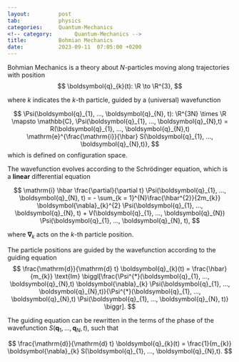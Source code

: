 ```yaml
---
layout:         post
tab:	        physics
categories:     Quantum-Mechanics
<!-- category:       Quantum-Mechanics -->
title:          Bohmian Mechanics
date:           2023-09-11  07:05:00 +0200
---
```


Bohmian Mechanics is a theory about $N$-particles moving along trajectories with position
$$
\boldsymbol{q}_{k}(t): \R \to \R^{3},
$$

where $k$ indicates the $k$-th particle,  guided by a (universal) wavefunction

$$
\Psi(\boldsymbol{q}_{1}, ..., \boldsymbol{q}_{N}, t): \R^{3N} \times \R \mapsto \mathbb{C}, \Psi(\boldsymbol{q}_{1}, ..., \boldsymbol{q}_{N},t) = R(\boldsymbol{q}_{1}, ..., \boldsymbol{q}_{N},t) \mathrm{e}^{\frac{\mathrm{i}}{\hbar} S(\boldsymbol{q}_{1}, ..., \boldsymbol{q}_{N},t)},
$$
which is defined on configuration space.


The wavefunction evolves according to the Schrödinger equation, which is a **linear** differential equation

$$
\mathrm{i} \hbar \frac{\partial}{\partial t} \Psi(\boldsymbol{q}_{1}, ..., \boldsymbol{q}_{N}, t) = - \sum_{k = 1}^{N}\frac{\hbar^{2}}{2m_{k}} \boldsymbol{\nabla}_{k}^{2} \Psi(\boldsymbol{q}_{1}, ..., \boldsymbol{q}_{N}, t) + V(\boldsymbol{q}_{1}, ..., \boldsymbol{q}_{N}) \Psi(\boldsymbol{q}_{1}, ..., \boldsymbol{q}_{N}, t),
$$

where $\boldsymbol{\nabla}_{k}$ acts on the $k$-th particle position.

The particle positions are guided by the wavefunction according to the guiding equation
$$
\frac{\mathrm{d}}{\mathrm{d} t} \boldsymbol{q}_{k}(t) = \frac{\hbar}{m_{k}} \text{Im} \biggl[\frac{\Psi^{*}(\boldsymbol{q}_{1}, ..., \boldsymbol{q}_{N},t) \boldsymbol{\nabla}_{k} \Psi(\boldsymbol{q}_{1}, ..., \boldsymbol{q}_{N},t)}{\Psi^{*}(\boldsymbol{q}_{1}, ..., \boldsymbol{q}_{N},t) \Psi(\boldsymbol{q}_{1}, ..., \boldsymbol{q}_{N}, t)} \biggr].
$$

The guiding equation can be rewritten in the terms of the phase of the wavefunction $S(\boldsymbol{q}_{1}, ..., \boldsymbol{q}_{N}, t)$, such that

$$
\frac{\mathrm{d}}{\mathrm{d} t} \boldsymbol{q}_{k}(t) = \frac{1}{m_{k}} \boldsymbol{\nabla}_{k} S(\boldsymbol{q}_{1}, ..., \boldsymbol{q}_{N},t).
$$

